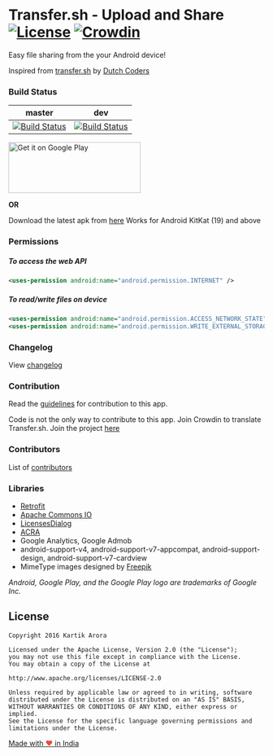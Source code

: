 # Transfer.sh - Upload and Share [![License](https://img.shields.io/badge/license-Apache%202-blue.svg?style=flat)](LICENSE.md) [![Crowdin](https://d322cqt584bo4o.cloudfront.net/transfersh/localized.svg)](https://crowdin.com/project/transfersh) 

Easy file sharing from the your Android device!

Inspired from [transfer.sh](https://transfer.sh/) by [Dutch Coders](http://dutchcoders.io/)

### Build Status

|master | dev   |
|-------|-------|
|[![Build Status](https://travis-ci.org/kartikarora/Transfer.sh.svg?branch=master)](https://travis-ci.org/kartikarora/Transfer.sh)|[![Build Status](https://travis-ci.org/kartikarora/Transfer.sh.svg?branch=dev)](https://travis-ci.org/kartikarora/Transfer.sh)|


<a href='https://play.google.com/store/apps/details?id=me.kartikarora.transfersh&utm_source=global_co&utm_medium=prtnr&utm_content=Mar2515&utm_campaign=PartBadge&pcampaignid=MKT-Other-global-all-co-prtnr-py-PartBadge-Mar2515-1' target='_blank'><img alt='Get it on Google Play' src='https://play.google.com/intl/en_us/badges/images/generic/en_badge_web_generic.png' height="100" width="260"/></a>

**OR**

Download the latest apk from [here](https://github.com/kartikarora/Transfer.sh/releases/latest) 
Works for Android KitKat (19) and above

### Permissions

##### To access the web API

```xml
<uses-permission android:name="android.permission.INTERNET" />
```

##### To read/write files on device

```xml
<uses-permission android:name="android.permission.ACCESS_NETWORK_STATE" />
<uses-permission android:name="android.permission.WRITE_EXTERNAL_STORAGE" />
```

### Changelog

View [changelog](CHANGELOG.md)

### Contribution

Read the [guidelines](CONTRIBUTION.md) for contribution to this app.

Code is not the only way to contribute to this app. Join Crowdin to translate Transfer.sh. Join the project [here](https://crowdin.com/project/transfersh/invite)

### Contributors

List of [contributors](CONTRIBUTORS.md)

### Libraries

- [Retrofit](http://square.github.io/retrofit/)
- [Apache Commons IO](http://www.apache.org/)
- [LicensesDialog](http://psdev.de/LicensesDialog)
- [ACRA](https://github.com/acra/acra)
- Google Analytics, Google Admob
- android-support-v4, android-support-v7-appcompat, android-support-design, android-support-v7-cardview
- MimeType images designed by [Freepik](http://www.freepik.com/)

_Android, Google Play, and the Google Play logo are trademarks of Google Inc._

License
-------
```
Copyright 2016 Kartik Arora

Licensed under the Apache License, Version 2.0 (the "License");
you may not use this file except in compliance with the License.
You may obtain a copy of the License at

http://www.apache.org/licenses/LICENSE-2.0

Unless required by applicable law or agreed to in writing, software
distributed under the License is distributed on an "AS IS" BASIS,
WITHOUT WARRANTIES OR CONDITIONS OF ANY KIND, either express or implied.
See the License for the specific language governing permissions and
limitations under the License.
```

[Made with <span style="color: #e74c3c">&hearts;</span> in India](http://madewithlove.org.in/)